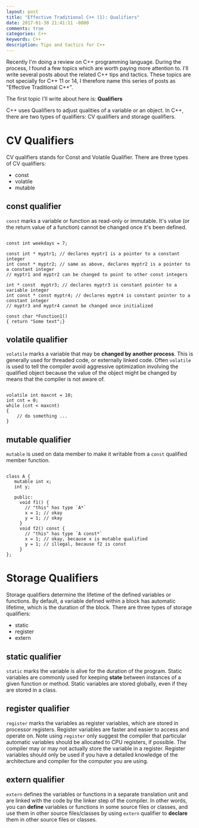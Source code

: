 ```yaml
---
layout: post
title: "Effective Traditional C++ (1): Qualifiers"
date: 2017-01-30 21:41:11 -0800
comments: true
categories: C++
keywords: C++
description: Tips and tactics for C++
---
```


Recently I'm doing a review on C++ programming language. During the process, I found a few topics which are worth paying more attention to. I'll write several posts about the related C++ tips and tactics. These topics are not specially for C++ 11 or 14, I therefore name this series of posts as "Effective Traditional C++". 

The first topic I'll write about here is: **Qualifiers**

C++ uses Qualifiers to adjust qualities of a variable or an object. In C++, there are two types of qualifiers: CV qualifiers and storage qualifiers.

# CV Qualifiers

CV qualifiers stands for Const and Volatile Qualifier. There are three types of CV qualifiers:

* const
* volatile
* mutable

<!--more--> 

## const qualifier

<code>const</code> marks a variable or function as read-only or immutable. It's value (or the return value of a function) cannot be changed once it's been defined.

```

const int weekdays = 7;

const int * myptr1; // declares myptr1 is a pointer to a constant integer
int const * myptr2; // same as above, declares myptr2 is a pointer to a constant integer
// myptr1 and myptr2 can be changed to point to other const integers

int * const  myptr3; // declares myptr3 is constant pointer to a variable integer
int const * const myptr4; // declares myptr4 is constant pointer to a constant integer
// myptr3 and myptr4 cannot be changed once initialized

const char *Function1()
{ return "Some text";}

```


## volatile qualifier

<code>volatile</code> marks a variable that may be **changed by another process**. This is generally used for threaded code, or externally linked code. Often <code>volatile</code> is used to tell the compiler avoid aggressive optimization involving the qualified object because the value of the object might be changed by means that the compiler is not aware of.

```

volatile int maxcnt = 10;
int cnt = 0;
while (cnt < maxcnt)
{
    // do something ... 
}

```

## mutable qualifier

<code>mutable</code> is used on data member to make it writable from a <code>const</code> qualified member function.

```

class A {
   mutable int x;
   int y;

   public:
     void f1() {
       // "this" has type `A*`
       x = 1; // okay
       y = 1; // okay
     }
     void f2() const {
       // "this" has type `A const*`
       x = 1; // okay, because x is mutable qualified
       y = 1; // illegal, because f2 is const
     }
};

```

# Storage Qualifiers

Storage qualifiers determine the lifetime of the defined variables or functions. By default, a variable defined within a block has automatic lifetime, which is the duration of the block. There are three types of storage qualifiers:

* static
* register
* extern

## static qualifier

<code>static</code> marks the variable is alive for the duration of the program. Static variables are commonly used for keeping **state** between instances of a given function or method. Static variables are stored globally, even if they are stored in a class. 

## register qualifier

<code>register</code> marks the variables as register variables, which are stored in processor registers. Register variables are faster and easier to access and operate on. Note using <code>register</code> only suggest the compiler that particular automatic variables should be allocated to CPU registers, if possible. The compiler may or may not actually store the variable in a register. Register variables should only be used if you have a detailed knowledge of the architecture and compiler for the computer you are using. 

## extern qualifier

<code>extern</code> defines the variables or functions in a separate translation unit and are linked with the code by the linker step of the compiler. In other words, you can **define** variables or functions in some source files or classes, and use them in other source files/classes by using <code>extern</code> qualifier to **declare** them in other source files or classes. 

